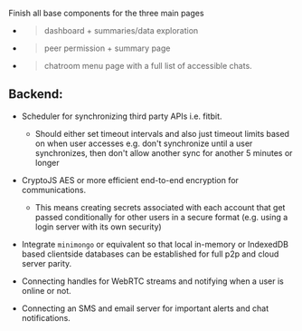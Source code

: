 Finish all base components for the three main pages 
 - > dashboard + summaries/data exploration
 - > peer permission + summary page
 - > chatroom menu page with a full list of accessible chats. 

## Backend:
- Scheduler for synchronizing third party APIs i.e. fitbit.
    - Should either set timeout intervals and also just timeout limits based on when  user accesses e.g. don't synchronize until a user synchronizes, then don't allow another sync for another 5 minutes or longer

- CryptoJS AES or more efficient end-to-end encryption for communications.
    - This means creating secrets associated with each account that get passed conditionally for other users in a secure format (e.g. using a login server with its own security)

- Integrate `minimongo` or equivalent so that local in-memory or IndexedDB based clientside databases can be established for full p2p and cloud server parity.

- Connecting handles for WebRTC streams and notifying when a user is online or not. 

- Connecting an SMS and email server for important alerts and chat notifications.


